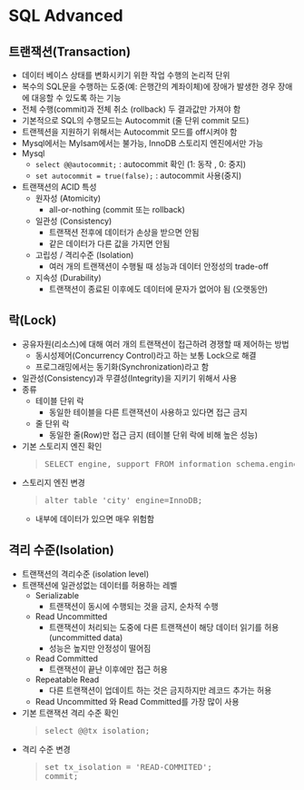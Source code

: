 # SQL Advanced 
## 트랜잭션(Transaction)
* 데이터 베이스 상태를 변화시키기 위한 작업 수행의 논리적 단위
* 복수의 SQL문을 수행하는 도중(예: 은행간의 계좌이체)에 장애가 발생한 경우 장애에 대응할 수 있도록 하는 기능
* 전체 수행(commit)과 전체 취소 (rollback) 두 결과값만 가져야 함
* 기본적으로 SQL의 수행모드는 Autocommit (줄 단위 commit 모드)
* 트랜젝션을 지원하기 위해서는 Autocommit 모드를 off시켜야 함
* Mysql에서는 MyIsam에서는 불가능, InnoDB 스토리지 엔진에서만 가능
* Mysql
  * <code>select @@autocommit;</code> : autocommit 확인 (1: 동작 , 0: 중지)
  * <code>set autocommit = true(false);</code> : autocommit 사용(중지)
* 트랜잭션의 ACID 특성
  * 원자성 (Atomicity)
    * all-or-nothing (commit 또는 rollback)
  * 일관성 (Consistency)
    * 트랜잭션 전후에 데이터가 손상을 받으면 안됨
    * 같은 데이터가 다른 값을 가지면 안됨
  * 고립성 / 격리수준 (Isolation)
    * 여러 개의 트랜잭션이 수행될 때 성능과 데이터 안정성의 trade-off
  * 지속성 (Durability)
    * 트랜잭션이 종료된 이후에도 데이터에 문자가 없어야 됨 (오랫동안)

## 락(Lock)
* 공유자원(리소스)에 대해 여러 개의 트랜잭션이 접근하려 경쟁할 때 제어하는 방법
  * 동시성제어(Concurrency Control)라고 하는 보통 Lock으로 해결
  * 프로그래밍에서는 동기화(Synchronization)라고 함
* 일관성(Consistency)과 무결성(Integrity)을 지키기 위해서 사용
* 종류
  * 테이블 단위 락
    * 동일한 테이블을 다른 트랜잭션이 사용하고 있다면 접근 금지
  * 줄 단위 락
    * 동일한 줄(Row)만 접근 금지 (테이블 단위 락에 비해 높은 성능)
* 기본 스토리지 엔진 확인
  > <pre>
  > SELECT engine, support FROM information_schema.engines WHERE support='DEFAULT';
  > </pre>
* 스토리지 엔진 변경
  > <pre>
  > alter table 'city' engine=InnoDB;
  > </pre>
  * 내부에 데이터가 있으면 매우 위험함

## 격리 수준(Isolation)
* 트랜잭션의 격리수준 (isolation level)
* 트랜잭션에 일관성없는 데이터를 허용하는 레벨
  * Serializable 
    * 트랜잭션이 동시에 수행되는 것을 금지, 순차적 수행
  * Read Uncommitted 
    * 트랜잭션이 처리되는 도중에 다른 트랜잭션이 해당 데이터 읽기를 허용(uncommitted data)
    * 성능은 높지만 안정성이 떨어짐
  * Read Committed
    * 트랜잭션이 끝난 이후에만 접근 허용
  * Repeatable Read
    * 다른 트랜잭션이 업데이트 하는 것은 금지하지만 레코드 추가는 허용
  * Read Uncommitted 와 Read Committed를 가장 많이 사용
* 기본 트랜잭션 격리 수준 확인
  > <pre>
  > select @@tx_isolation;
  > </pre>
* 격리 수준 변경
  > <pre>
  > set tx_isolation = 'READ-COMMITED';
  > commit;
  > </pre>
